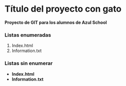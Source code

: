# Título del proyecto con gato
**Proyecto de GIT para los alumnos de Azul School**

[//]:# (Listas enumeradas)

### Listas enumeradas
1. Index.html
2. Information.txt

[//]:# (Listas sin enumerar)

### Listas sin enumerar
* **Index.html**
* **Information.txt**